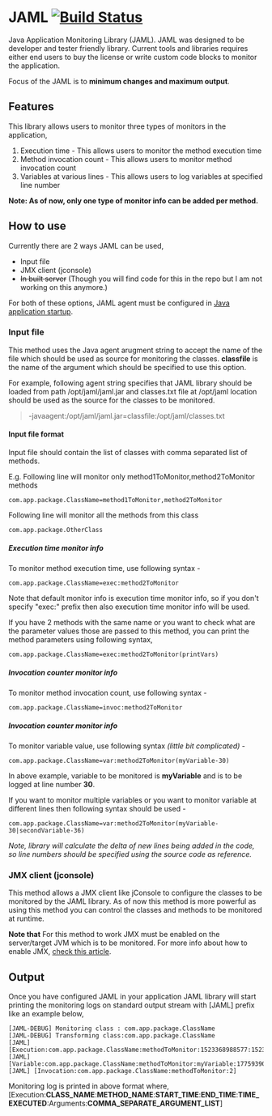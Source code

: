 # JAML [![Build Status](https://travis-ci.org/sachingorade/jaml.svg?branch=master)](https://travis-ci.org/sachingorade/jaml)
Java Application Monitoring Library (JAML). JAML was designed to be developer and tester friendly library. Current tools and libraries requires either end users to buy the license or write custom code blocks to monitor the application.

Focus of the JAML is to **minimum changes and maximum output**.

## Features
This library allows users to monitor three types of monitors in the application,
1. Execution time - This allows users to monitor the method execution time
1. Method invocation count - This allows users to monitor method invocation count
1. Variables at various lines - This allows users to log variables at specified line number

**Note: As of now, only one type of monitor info can be added per method.**

## How to use
Currently there are 2 ways JAML can be used,
- Input file
- JMX client (jconsole)
- ~~In built server~~ (Though you will find code for this in the repo but I am not working on this anymore.)

For both of these options, JAML agent must be configured in [Java application startup](https://docs.oracle.com/javase/1.5.0/docs/api/java/lang/instrument/package-summary.html).

### Input file
This method uses the Java agent arugment string to accept the name of the file which should be used as source for monitoring the classes. **classfile** is the name of the argument which should be specified to use this option.

For example, following agent string specifies that JAML library should be loaded from path /opt/jaml/jaml.jar and classes.txt file at /opt/jaml location should be used as the source for the classes to be monitored.
> -javaagent:/opt/jaml/jaml.jar=classfile:/opt/jaml/classes.txt

#### Input file format
Input file should contain the list of classes with comma separated list of methods. 

E.g.
Following line will monitor only method1ToMonitor,method2ToMonitor methods
```
com.app.package.ClassName=method1ToMonitor,method2ToMonitor
```
Following line will monitor all the methods from this class
```
com.app.package.OtherClass
```

##### Execution time monitor info
To monitor method execution time, use following syntax -
```
com.app.package.ClassName=exec:method2ToMonitor
```
Note that default monitor info is execution time monitor info, so if you don't specify "exec:" prefix then also execution time monitor info will be used.

If you have 2 methods with the same name or you want to check what are the parameter values those are passed to this method, you can print the method parameters using following syntax,
```
com.app.package.ClassName=exec:method2ToMonitor(printVars)
```

##### Invocation counter monitor info
To monitor method invocation count, use following syntax -
```
com.app.package.ClassName=invoc:method2ToMonitor
```

##### Invocation counter monitor info
To monitor variable value, use following syntax *(little bit complicated)* -
```
com.app.package.ClassName=var:method2ToMonitor(myVariable-30)
```
In above example, variable to be monitored is **myVariable** and is to be logged at line number **30**.

If you want to monitor multiple variables or you want to monitor variable at different lines then following syntax should be used -
```
com.app.package.ClassName=var:method2ToMonitor(myVariable-30|secondVariable-36)
```
*Note, library will calculate the delta of new lines being added in the code, so line numbers should be specified using the source code as reference.*

### JMX client (jconsole)
This method allows a JMX client like jConsole to configure the classes to be monitored by the JAML library. As of now this method is more powerful as using this method you can control the classes and methods to be monitored at runtime.

**Note that** For this method to work JMX must be enabled on the server/target JVM which is to be monitored. For more info about how to enable JMX, [check this article](https://docs.oracle.com/javase/8/docs/technotes/guides/management/agent.html#gcyjz).

## Output
Once you have configured JAML in your application JAML library will start printing the monitoring logs on standard output stream with [JAML] prefix like an example below,

```
[JAML-DEBUG] Monitoring class : com.app.package.ClassName
[JAML-DEBUG] Transforming class:com.app.package.ClassName
[JAML] [Execution:com.app.package.ClassName:methodToMonitor:1523368988577:1523368988578:1:Arguments:arg1,arg2]
[JAML] [Variable:com.app.package.ClassName:methodToMonitor:myVariable:1775939031]
[JAML] [Invocation:com.app.package.ClassName:methodToMonitor:2]
```
Monitoring log is printed in above format where,
[Execution:**CLASS_NAME**:**METHOD_NAME**:**START_TIME**:**END_TIME**:**TIME_EXECUTED**:Arguments:**COMMA_SEPARATE_ARGUMENT_LIST**]
